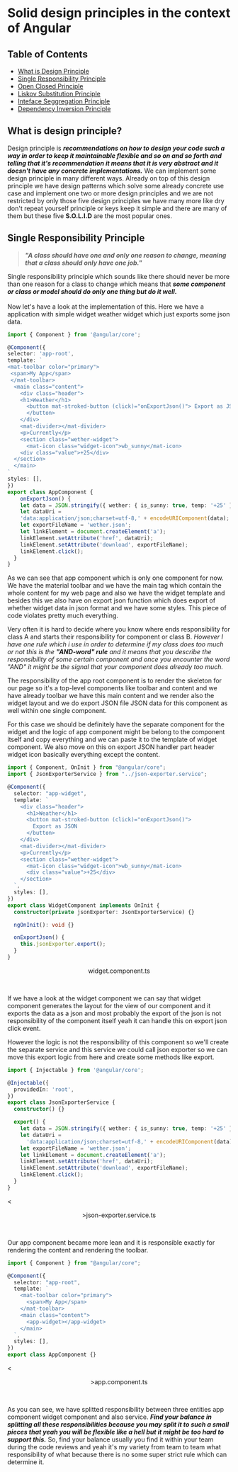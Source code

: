 # Solid design principles in the context of Angular

## Table of Contents

- [What is Design Principle](#what-is-design-principle)
- [Single Responsibility Principle](#single-responsibility-principle)
- [Open Closed Principle](#open-closed-principle)
- [Liskov Substitution Principle](#liskov-substitution-principle)
- [Inteface Seggregation Principle](#interface-seggregation-principle)
- [Dependency Inversion Principle](#dependency-invesrion-principle)

## What is design principle?

Design principle is <em><strong>recommendations on how to design your code such a way in order to keep it maintainable flexible and so on and so forth and telling that it's recommendation it means that it is very abstract and it doesn't have any concrete implementations.</strong></em>&nbsp;We can implement some design principle in many different ways. Already on top of this design principle we have design patterns which solve some already concrete use case and implement one two or more design principles and we are not restricted by only those five design principles we have many more like dry don't repeat yourself principle or keys keep it simple and there are many of them but these five <strong>S.O.L.I.D</strong> are the most popular ones.

## Single Responsibility Principle

<blockquote><em><strong>"A class should have one and only one reason to change, meaning that a class should only have one job."</strong></em></blockquote>
Single responsibility principle which sounds like there should never  be more than one reason for a class to change which means that <em><strong>some component or class or model should do only one thing but do it well.</strong></em>
<br/><br/>
Now  let's have a look at the implementation of this. Here we have a application with simple widget weather widget which just exports some json data.

```typescript
import { Component } from '@angular/core';

@Component({
selector: 'app-root',
template: ` 
<mat-toolbar color="primary">
 <span>My App</span> 
 </mat-toolbar>
  <main class="content"> 
    <div class="header">
    <h1>Weather</h1>
      <button mat-stroked-button (click)="onExportJson()"> Export as JSON
      </button> 
    </div> 
    <mat-divider></mat-divider> 
    <p>Currently</p> 
    <section class="wether-widget">
      <mat-icon class="widget-icon">wb_sunny</mat-icon> 
    <div class="value">+25</div> 
  </section> 
  </main> 
`
styles: [],
})
export class AppComponent {
    onExportJson() {
    let data = JSON.stringify({ wether: { is_sunny: true, temp: '+25' } });
    let dataUri =
    'data:application/json;charset=utf-8,' + encodeURIComponent(data);
    let exportFileName = 'wether.json';
    let linkElement = document.createElement('a');
    linkElement.setAttribute('href', dataUri);
    linkElement.setAttribute('download', exportFileName);
    linkElement.click();
  }
}
```
As we can see that app component which is only one component for now. We have the material toolbar and we have the main tag which contain the  whole content for my web page and also we have the widget template and besides this we also have on export json function which does export of whether widget data in json format and we have some styles. This piece of code violates pretty much everything.

Very often it is hard to decide where you know where ends  responsibility for class A and starts their responsibility for component or class B. <em>However I have one rule which i use in order to determine if my class does too much or not this is the <strong>"AND-word" rule</strong> and it means that you describe the responsibility of some certain  component and once you encounter the word "AND" it might be the signal that your component  does already too much.</em>

The responsibility of the app root component is to render the skeleton for our page so it's a top-level components like toolbar and content and  we have already toolbar we have this main content and we render also the widget layout and  we do export JSON file JSON data for this component as well within one single component.


For this case we should be definitely have the separate component for the widget and the logic of app component might be belong to the component itself and copy everything and we can paste it to the template  of widget component. We also move on this on export JSON handler part header widget icon basically everything  except the content.

```typescript
import { Component, OnInit } from "@angular/core";
import { JsonExporterService } from "../json-exporter.service";

@Component({
  selector: "app-widget",
  template: `
    <div class="header">
      <h1>Weather</h1>
      <button mat-stroked-button (click)="onExportJson()">
        Export as JSON
      </button>
    </div>
    <mat-divider></mat-divider>
    <p>Currently</p>
    <section class="wether-widget">
      <mat-icon class="widget-icon">wb_sunny</mat-icon>
      <div class="value">+25</div>
    </section>
  `,
  styles: [],
})
export class WidgetComponent implements OnInit {
  constructor(private jsonExporter: JsonExporterService) {}

  ngOnInit(): void {}

  onExportJson() {
    this.jsonExporter.export();
  }
}
```

<p style="text-align: center;">widget.component.ts</p>
<br/>

If we have a look at the widget component we can say that widget component generates  the layout for the view of our component and it exports the data as a json and most probably the export of the json is not responsibility of the component itself yeah it can handle this on export json click event.

However the logic is not the responsibility of this component so we'll create the separate service and this service we could call json exporter so we can move this export logic from here and create some methods like export.

```typescript
import { Injectable } from '@angular/core';

@Injectable({
  providedIn: 'root',
})
export class JsonExporterService {
  constructor() {}

  export() {
    let data = JSON.stringify({ wether: { is_sunny: true, temp: '+25' } });
    let dataUri =
      'data:application/json;charset=utf-8,' + encodeURIComponent(data);
    let exportFileName = 'wether.json';
    let linkElement = document.createElement('a');
    linkElement.setAttribute('href', dataUri);
    linkElement.setAttribute('download', exportFileName);
    linkElement.click();
  }
}
```

<<p style="text-align: center;">>json-exporter.service.ts</p>
<br/>

Our app component became more lean and it  is responsible exactly for rendering the content and rendering the toolbar.

```typescript
import { Component } from "@angular/core";

@Component({
  selector: "app-root",
  template: `
    <mat-toolbar color="primary">
      <span>My App</span>
    </mat-toolbar>
    <main class="content">
      <app-widget></app-widget>
    </main>
  `,
  styles: [],
})
export class AppComponent {}
```

<<p style="text-align: center;">>app.component.ts</p>
<br/>

As you can see, we have splitted responsibility between three entities app component widget component and also service. <em><strong>Find your balance in splitting all these responsibilities because you may split it to such a small pieces that yeah you will be flexible like a hell but it might be too hard to support this.</strong></em> So, find your balance usually you find it within your team during the code reviews and yeah it's my variety from team to team what responsibility of what because there is no some super strict rule which can determine it.
